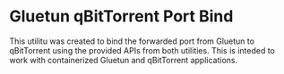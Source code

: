 # Gluetun qBitTorrent Port Bind

This utilitu was created to bind the forwarded port from Gluetun to qBitTorrent using the provided APIs from both utilities. This is inteded to work with containerized Gluetun and qBitTorrent applications.
